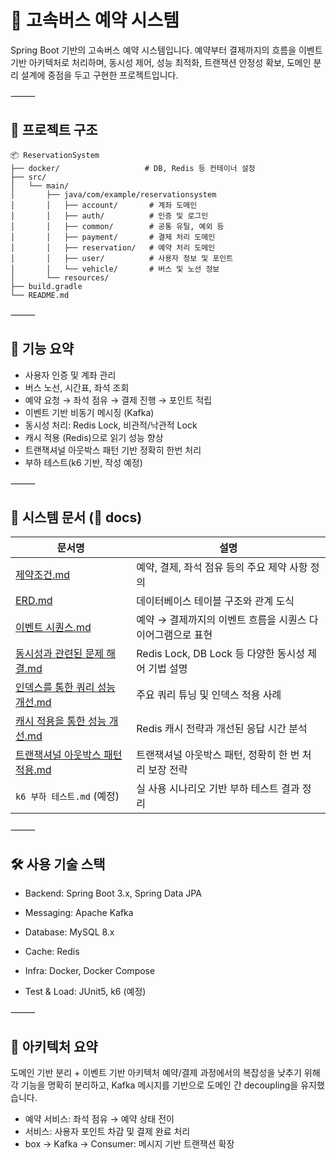 # 🚌 고속버스 예약 시스템

Spring Boot 기반의 고속버스 예약 시스템입니다. 예약부터 결제까지의 흐름을 이벤트 기반 아키텍처로 처리하며, 동시성 제어, 성능 최적화, 트랜잭션 안정성 확보, 도메인 분리 설계에 중점을 두고 구현한 프로젝트입니다.

⸻

## 📁 프로젝트 구조

```
📦 ReservationSystem
├── docker/                   # DB, Redis 등 컨테이너 설정
├── src/
│   └── main/
│       ├── java/com/example/reservationsystem
│       │   ├── account/       # 계좌 도메인
│       │   ├── auth/          # 인증 및 로그인
│       │   ├── common/        # 공통 유틸, 예외 등
│       │   ├── payment/       # 결제 처리 도메인
│       │   ├── reservation/   # 예약 처리 도메인
│       │   ├── user/          # 사용자 정보 및 포인트
│       │   └── vehicle/       # 버스 및 노선 정보
│       └── resources/
├── build.gradle
└── README.md
```


⸻

## 🧩 기능 요약
- 사용자 인증 및 계좌 관리
- 버스 노선, 시간표, 좌석 조회
- 예약 요청 → 좌석 점유 → 결제 진행 → 포인트 적립
- 이벤트 기반 비동기 메시징 (Kafka)
- 동시성 처리: Redis Lock, 비관적/낙관적 Lock
- 캐시 적용 (Redis)으로 읽기 성능 향상
- 트랜잭셔널 아웃박스 패턴 기반 정확히 한번 처리
- 부하 테스트(k6 기반, 작성 예정)

⸻

## 📄 시스템 문서 (📂 docs)

| 문서명                                             | 설명 |
|-------------------------------------------------|------|
| [제약조건.md](docs/제약조건.md)                         | 예약, 결제, 좌석 점유 등의 주요 제약 사항 정의 |
| [ERD.md](docs/ERD.md)                           | 데이터베이스 테이블 구조와 관계 도식 |
| [이벤트 시퀀스.md](docs/이벤트%20시퀀스.md)                   | 예약 → 결제까지의 이벤트 흐름을 시퀀스 다이어그램으로 표현 |
| [동시성과 관련된 문제 해결.md](docs/동시성과%20관련된%20문제%20해결.md)     | Redis Lock, DB Lock 등 다양한 동시성 제어 기법 설명 |
| [인덱스를 통한 쿼리 성능 개선.md](docs/인덱스를%20통한%20쿼리%20성능%20개선.md) | 주요 쿼리 튜닝 및 인덱스 적용 사례 |
| [캐시 적용을 통한 성능 개선.md](docs/캐시%20적용을%20통한%20성능%20개선.md)   | Redis 캐시 전략과 개선된 응답 시간 분석 |
| [트랜잭셔널 아웃박스 패턴 적용.md](docs/트랜잭셔널%20아웃박스%20패턴%20적용.md) | 트랜잭셔널 아웃박스 패턴, 정확히 한 번 처리 보장 전략 |
| `k6 부하 테스트.md` (예정)                             | 실 사용 시나리오 기반 부하 테스트 결과 정리 |

⸻

## 🛠 사용 기술 스택

- Backend: Spring Boot 3.x, Spring Data JPA

- Messaging: Apache Kafka

- Database: MySQL 8.x

- Cache: Redis

- Infra: Docker, Docker Compose

- Test & Load: JUnit5, k6 (예정)

⸻

## 🧱 아키텍처 요약

도메인 기반 분리 + 이벤트 기반 아키텍처
예약/결제 과정에서의 복잡성을 낮추기 위해 각 기능을 명확히 분리하고, Kafka 메시지를 기반으로 도메인 간 decoupling을 유지했습니다.

- 예약 서비스: 좌석 점유 → 예약 상태 전이
- 서비스: 사용자 포인트 차감 및 결제 완료 처리
- box → Kafka → Consumer: 메시지 기반 트랜잭션 확장

